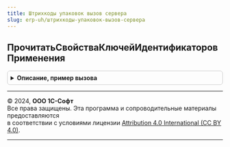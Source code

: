 ```yaml
---
title: Штрихкоды упаковок вызов сервера
slug: erp-uh/штрихкоды-упаковок-вызов-сервера
---
```



## ПрочитатьСвойстваКлючейИдентификаторовПрименения
<details style="margin: 1em 0; padding: 0.5em; border: 1px solid #ccc; border-radius: 6px;">

<summary style="font-weight: bold; cursor: pointer;">Описание, пример вызова</summary>

```bsl

// Возвращает считанные из макета свойства ключей идентификаторов GS1
//
// Возвращаемое значение:
// 	Соответствие - Соответствие кодов идентификаторов их свойствам
// 	 * Ключ     - Строка - Код (ключ) идентификатора GS1. Только цифровые символы ключа идентификатора. Например, код "310X" будет преобразован в "310".
// 	 * Значение - Структура - Свойства идентификатора GS1
// 	   ** ИмяИдентификатора - Строка - Имя идентификатора применения в верхнем регистре, например, "МАССАНЕТТОВКГ" или "GTIN01" или "ДАТАПРОИЗВОДСТВА"
// 	   ** ПредставлениеИдентификатора - Строка - пользовательское Представление имени идентификатора, приводится к соответствующему языку в макете. Например, "Масса нетто в кг. (310Х)"
// 	   ** ПредставлениеИдентификатораДляУпорядочивания - Строка - Пользовательское представление имени идентификатора, ключ идентификатора с нецифровыми символами указывается в начале.
// 	                                                              Используется в списках, где упорядочивание идет по представлению. Например, "(310Х) Масса нетто в кг."
// 	   ** ДлинаКода - Число - Количество знаков, отводимых в штрихкоде под значение параметра
// 	   ** ЗначениеПеременнойДлины - Булево - Признак переменной длины у параметра в штрихкоде
// 	   ** ДополнительныйПараметрИмя - Имя дополнительного параметра, прибавляемого к ключу (коду) идентификатора,
// 	                                  например, МассаНеттоВКг имеет ключ 310 и значение доп параметра от 0 до 5, тогда
// 	                                  полное значение ключа будет от 3100 до 3105, или в скобках от (3100) до (3105).
// 	                                  В данном случае дополнительный параметр задает количество знаков после запятой в штрихкоде.
// 	                                  Имя дополнительного параметра кодирует смысловое предназначение параметра.
// 	   ** ДлинаДопПараметра - Число - Длина дополнительного параметра в штрихкоде.
// 	   ** ДополнительныйПараметрМинимальноеЗначение - Число - Минимальное значение дополнительного параметра. Задается
// 	                                                          для случаев ручного интерактивного изменения (например при генерации штрихкода)
// 	   ** ДополнительныйПараметрМаксимальноеЗначение - Число - Максимальное значение дополнительного параметра
// 	   ** ДополнительныйПараметрЗначениеПоУмолчанию - Число - Значение по умолчанию для дополнительного параметра
// 	   ** ДополнительныйПараметрПредставление - Строка - Пользовательское представление имени дополнительного идентификатора
// 	   ** БазовыйТипДанных - Описание типов данных - Описание типов данных для значения идентификатора GS1. Может уточняться в зависимости
// 	                                                 от значения дополнительного параметра.
//
Функция ПрочитатьСвойстваКлючейИдентификаторовПрименения() Экспорт
```

Пример вызова
```bsl
Результат = ШтрихкодыУпаковокВызовСервера.ПрочитатьСвойстваКлючейИдентификаторовПрименения() 
```
</details>

---

© 2024, **ООО 1С-Софт**  
Все права защищены. Эта программа и сопроводительные материалы предоставляются  
в соответствии с условиями лицензии [Attribution 4.0 International (CC BY 4.0)](https://creativecommons.org/licenses/by/4.0/legalcode).

---
